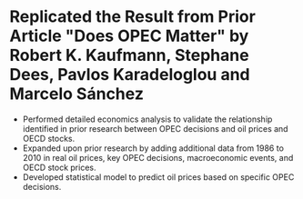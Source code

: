 # Replicated the Result from Prior Article "Does OPEC Matter" by Robert K. Kaufmann, Stephane Dees, Pavlos Karadeloglou and Marcelo Sánchez

*	Performed detailed economics analysis to validate the relationship identified in prior research between OPEC decisions and oil prices and OECD stocks.
*	Expanded upon prior research by adding additional data from 1986 to 2010 in real oil prices, key OPEC decisions, macroeconomic events, and OECD stock prices. 
*	Developed statistical model to predict oil prices based on specific OPEC decisions.
